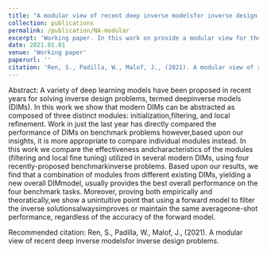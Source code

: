```yaml
---
title: "A modular view of recent deep inverse modelsfor inverse design problems" 
collection: publications
permalink: /publication/NA-modular
excerpt: 'Working paper. In this work on provide a modular view for the recent deep inverse models for inverse design problem and tested their performance when we mix-n-match their individual components together'. 
date: 2021.01.01
venue: 'Working paper'
paperurl: ''
citation: 'Ren, S., Padilla, W., Malof, J., (2021). A modular view of recent deep inverse modelsfor inverse design problems.' 
---
```


Abstract: A variety of deep learning models have been proposed in recent years for solving inverse design problems, termed deepinverse models (DIMs). In this work we show that modern DIMs can be abstracted as composed of three distinct modules: initialization,filtering, and local refinement. Work in just the last year has directly compared the performance of DIMs on benchmark problems however,based upon our insights, it is more appropriate to compare individual modules instead. In this work we compare the effectiveness andcharacteristics of the modules (filtering and local fine tuning) utilized in several modern DIMs, using four recently-proposed benchmarkinverse problems. Based upon our results, we find that a combination of modules from different existing DIMs, yielding a new overall DIMmodel, usually provides the best overall performance on the four benchmark tasks. Moreover, proving both empirically and theoratically,we show a unintuitive point that using a forward model to filter the inverse solutionsalwaysimproves or maintain the same averageone-shot performance, regardless of the accuracy of the forward model.


Recommended citation: Ren, S., Padilla, W., Malof, J., (2021). A modular view of recent deep inverse modelsfor inverse design problems. 
